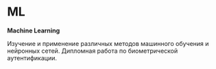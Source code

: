 # ML
__Machine Learning__

Изучение и применение различных методов машинного обучения и нейронных сетей.
Дипломная работа по биометрической аутентификации.

